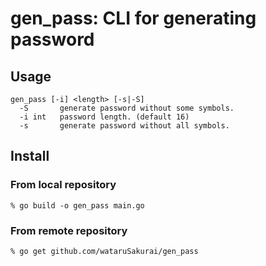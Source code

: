 # gen_pass: CLI for generating password

## Usage

    gen_pass [-i] <length> [-s|-S]
      -S       generate password without some symbols.
      -i int   password length. (default 16)
      -s       generate password without all symbols.

## Install

### From local repository

    % go build -o gen_pass main.go

### From remote repository

    % go get github.com/wataruSakurai/gen_pass
